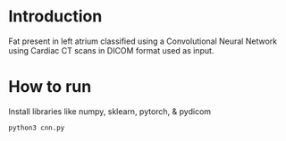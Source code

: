 # Introduction

Fat present in left atrium classified using a Convolutional Neural Network using Cardiac CT scans in DICOM format used as input.

# How to run
Install libraries like numpy, sklearn, pytorch, & pydicom
```
python3 cnn.py
```
